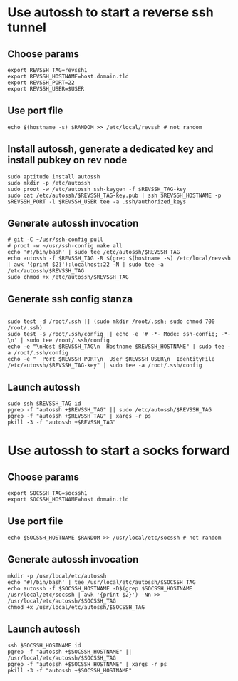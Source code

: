 # Use autossh to start a reverse ssh tunnel

## Choose params

```
export REVSSH_TAG=revssh1
export REVSSH_HOSTNAME=host.domain.tld
export REVSSH_PORT=22
export REVSSH_USER=$USER
```

## Use port file

```
echo $(hostname -s) $RANDOM >> /etc/local/revssh # not random
```

## Install autossh, generate a dedicated key and install pubkey on rev node

```
sudo aptitude install autossh
sudo mkdir -p /etc/autossh
sudo proot -w /etc/autossh ssh-keygen -f $REVSSH_TAG-key
sudo cat /etc/autossh/$REVSSH_TAG-key.pub | ssh $REVSSH_HOSTNAME -p $REVSSH_PORT -l $REVSSH_USER tee -a .ssh/authorized_keys
```

## Generate autossh invocation

```
# git -C ~/usr/ssh-config pull
# proot -w ~/usr/ssh-config make all
echo '#!/bin/bash' | sudo tee /etc/autossh/$REVSSH_TAG
echo autossh -f $REVSSH_TAG -R $(grep $(hostname -s) /etc/local/revssh | awk '{print $2}'):localhost:22 -N | sudo tee -a /etc/autossh/$REVSSH_TAG
sudo chmod +x /etc/autossh/$REVSSH_TAG
```

## Generate ssh config stanza

```

sudo test -d /root/.ssh || (sudo mkdir /root/.ssh; sudo chmod 700 /root/.ssh)
sudo test -s /root/.ssh/config || echo -e '# -*- Mode: ssh-config; -*-\n' | sudo tee /root/.ssh/config
echo -e "\nHost $REVSSH_TAG\n  Hostname $REVSSH_HOSTNAME" | sudo tee -a /root/.ssh/config
echo -e "  Port $REVSSH_PORT\n  User $REVSSH_USER\n  IdentityFile /etc/autossh/$REVSSH_TAG-key" | sudo tee -a /root/.ssh/config
```

## Launch autossh

```
sudo ssh $REVSSH_TAG id
pgrep -f "autossh +$REVSSH_TAG" || sudo /etc/autossh/$REVSSH_TAG
pgrep -f "autossh +$REVSSH_TAG" | xargs -r ps
pkill -3 -f "autossh +$REVSSH_TAG"
```

# Use autossh to start a socks forward

## Choose params

```
export SOCSSH_TAG=socssh1
export SOCSSH_HOSTNAME=host.domain.tld
```

## Use port file

```
echo $SOCSSH_HOSTNAME $RANDOM >> /usr/local/etc/socssh # not random
```

## Generate autossh invocation

```
mkdir -p /usr/local/etc/autossh
echo '#!/bin/bash' | tee /usr/local/etc/autossh/$SOCSSH_TAG
echo autossh -f $SOCSSH_HOSTNAME -D$(grep $SOCSSH_HOSTNAME /usr/local/etc/socssh | awk '{print $2}') -Nn >> /usr/local/etc/autossh/$SOCSSH_TAG
chmod +x /usr/local/etc/autossh/$SOCSSH_TAG
```

## Launch autossh

```
ssh $SOCSSH_HOSTNAME id
pgrep -f "autossh +$SOCSSH_HOSTNAME" || /usr/local/etc/autossh/$SOCSSH_TAG
pgrep -f "autossh +$SOCSSH_HOSTNAME" | xargs -r ps
pkill -3 -f "autossh +$SOCSSH_HOSTNAME"
```
